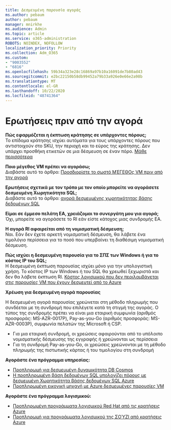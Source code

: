 ```yaml
---
title: Δεσμευμένη παρουσία αγοράς
ms.author: pebaum
author: pebaum
manager: mnirkhe
ms.audience: Admin
ms.topic: article
ms.service: o365-administration
ROBOTS: NOINDEX, NOFOLLOW
localization_priority: Priority
ms.collection: Adm_O365
ms.custom:
- "9003552"
- "6816"
ms.openlocfilehash: 59b34a323e28c16869a97b10a16091de7b80ad43
ms.sourcegitcommit: e2bc22150b58db99452a79b33a926e0e66e2a98b
ms.translationtype: MT
ms.contentlocale: el-GR
ms.lasthandoff: 10/22/2020
ms.locfileid: "48741364"
---
```

# <a name="questions-before-purchase"></a>Ερωτήσεις πριν από την αγορά

**Πώς εφαρμόζεται η έκπτωση κράτησης σε υπάρχοντες πόρους;**  
Το επίδομα κράτησης ισχύει αυτόματα για τους υπάρχοντες πόρους που αντιστοιχούν στο SKU, την περιοχή και το εύρος της κράτησης. Δεν υπάρχει προσθήκη ετικετών σε μια δέσμευση σε έναν πόρο. [Μάθε περισσότερα](https://docs.microsoft.com/azure/cost-management-billing/reservations/save-compute-costs-reservations?WT.mc_id=Portal-Microsoft_Azure_Support#how-reservation-discount-is-applied) 

**Ποιο μέγεθος VM πρέπει να αγοράσω;**  
Διαβάστε αυτό το άρθρο: [Προσδιορίστε το σωστό ΜΈΓΕΘΟς VM πριν από την αγορά](https://docs.microsoft.com/azure/virtual-machines/windows/prepay-reserved-vm-instances?toc=/azure/billing/TOC.json&WT.mc_id=Portal-Microsoft_Azure_Support#determine-the-right-vm-size-before-you-buy)

**Ερωτήσεις σχετικά με τον τρόπο με τον οποίο μπορείτε να αγοράσετε δεσμευμένη Χωρητικότητα SQL;**  
Διαβάστε αυτό το άρθρο: [αγορά δεσμευμένης χωρητικότητας βάσης δεδομένων SQL](https://docs.microsoft.com/azure/sql-database/sql-database-reserved-capacity?toc=/azure/billing/TOC.json&WT.mc_id=Portal-Microsoft_Azure_Support#buy-sql-database-reserved-capacity)

**Είμαι σε έμμεσο πελάτη EA, χρειάζομαι το συνεργάτη μου για αγορά;**  
Όχι, μπορείτε να αγοράσετε το RI εάν είστε κάτοχος μιας συνδρομής EA.

**Η αγορά RI αφαιρείται από τη νομισματική δέσμευση;**  
Ναι. Εάν δεν έχετε αρκετή νομισματική δέσμευση, θα λάβετε ένα τιμολόγιο περίσσεια για το ποσό που υπερβαίνει τη διαθέσιμη νομισματική δέσμευση.

**Πώς ισχύει η δεσμευμένη παρουσία για το ΣΠΣ των Windows ή για το κόστος IP του SQL;**  
Η δεσμευμένη έκπτωση παρουσίας ισχύει μόνο για την υπολογιστική χρήση. Το κόστος IP των Windows ή του SQL θα χρεωθεί ξεχωριστά και δεν θα λάβετε έκπτωση RI. [Κόστος λογισμικού που δεν περιλαμβάνεται στις παρουσίες VM που έχουν δεσμευτεί από το Azure](https://docs.microsoft.com/azure/billing/billing-reserved-instance-windows-software-costs?WT.mc_id=Portal-Microsoft_Azure_Support)  
      
**Χρέωση για δεσμευμένη αγορά παρουσίας**  
      
Η δεσμευμένη αγορά παρουσίας χρεώνεται στη μέθοδο πληρωμής που συνδέεται με τη συνδρομή που επιλέγετε κατά τη στιγμή της αγοράς. Ο τύπος της συνδρομής πρέπει να είναι μια εταιρική συμφωνία (αριθμός προσφοράς: MS-AZR-0017P), Pay-as-you-Go (αριθμός προσφοράς: MS-AZR-0003P), συμφωνία πελατών της Microsoft ή CSP.

-   Για μια εταιρική συνδρομή, οι χρεώσεις αφαιρούνται από το υπόλοιπο νομισματικής δέσμευσης της εγγραφής ή χρεώνονται ως περίσσεια
-   Για τη συνδρομή Pay-as-you-Go, οι χρεώσεις χρεώνονται με τη μέθοδο πληρωμής της πιστωτικής κάρτας ή του τιμολογίου στη συνδρομή

**Αγοράστε ένα πρόγραμμα υπηρεσίας:**

-   [Προπληρωμή για δεσμευμένη δυναμικότητα DB Cosmos](https://docs.microsoft.com/azure/cosmos-db/cosmos-db-reserved-capacity?WT.mc_id=Portal-Microsoft_Azure_Support)
-   [Η προπληρωμένη βάση δεδομένων SQL υπολογίζει πόρους με δεσμευμένη Χωρητικότητα βάσης δεδομένων SQL Azure](https://docs.microsoft.com/azure/sql-database/sql-database-reserved-capacity?WT.mc_id=Portal-Microsoft_Azure_Support)
-   [Προπληρωμένη εικονική μηχανή με Azure δεσμευμένες παρουσίες VM](https://docs.microsoft.com/azure/virtual-machines/windows/prepay-reserved-vm-instances?WT.mc_id=Portal-Microsoft_Azure_Support)

**Αγοράστε ένα πρόγραμμα λογισμικού:**

-   [Προπληρωμένη προγράμματα λογισμικού Red Hat από τις κρατήσεις Azure](https://docs.microsoft.com/azure/virtual-machines/linux/prepay-rhel-software-charges?WT.mc_id=Portal-Microsoft_Azure_Support)
-   [Προπληρωμή για προγράμματα λογισμικού της ΣΟΎΖΙ από κρατήσεις Azure](https://docs.microsoft.com/azure/virtual-machines/linux/prepay-suse-software-charges?WT.mc_id=Portal-Microsoft_Azure_Support)